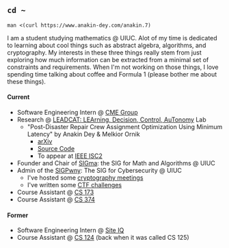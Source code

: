 ## `cd ~`

`man <(curl https://www.anakin-dey.com/anakin.7) `

I am a student studying mathematics @ UIUC. Alot of my time is dedicated to learning about cool things such as abstract algebra, algorithms, and cryptography. My interests in these three things really stem from just exploring how much information can be extracted from a minimal set of constraints and requirements. When I'm not working on those things, I love spending time talking about coffee and Formula 1 (please bother me about these things). 

#### Current

* Software Engineering Intern @ [CME Group](https://www.cmegroup.com/)
* Research @ [LEADCAT: LEArning, Decision, Control, AuTonomy](https://mornik.web.illinois.edu/research/group/) Lab
  * "Post-Disaster Repair Crew Assignment Optimization Using Minimum Latency" by Anakin Dey & Melkior Ornik
    * [arXiv](https://arxiv.org/pdf/2206.00597.pdf)
    * [Source Code](https://github.com/leadcatlab/MWLP-Storm-Repair)
    * To appear at [IEEE ISC2](https://attend.ieee.org/isc2-2022/)
* Founder and Chair of [SIGma](https://github.com/SIGma-UIUC): the SIG for Math and Algorithms @ UIUC
* Admin of the [SIGPwny](https://sigpwny.com/): The SIG for Cybersecurity @ UIUC
  * I've hosted some [cryptography meetings](https://sigpwny.com/presentation/)
  * I've written some [CTF challenges](https://sigpwny.com/event/)
* Course Assistant @ [CS 173](https://courses.grainger.illinois.edu/cs173/fa2021/ALL-lectures/)
* Course Assistant @ [CS 374](https://courses.engr.illinois.edu/cs374/sp2022/A/)

#### Former
* Software Engineering Intern @ [Site IQ](http://www.site-iq.com/)
* Course Assistant @ [CS 124](https://www.cs124.org/) (back when it was called CS 125)
